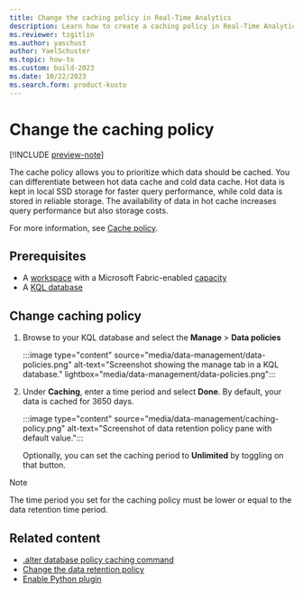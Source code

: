 ```yaml
---
title: Change the caching policy in Real-Time Analytics
description: Learn how to create a caching policy in Real-Time Analytics.
ms.reviewer: tzgitlin
ms.author: yaschust
author: YaelSchuster
ms.topic: how-to
ms.custom: build-2023
ms.date: 10/22/2023
ms.search.form: product-kusto
---
```

# Change the caching policy

[!INCLUDE [preview-note](../includes/preview-note.md)]

The cache policy allows you to prioritize which data should be cached. You can differentiate between hot data cache and cold data cache. Hot data is kept in local SSD storage for faster query performance, while cold data is stored in reliable storage. The availability of data in hot cache increases query performance but also storage costs.

For more information, see [Cache policy](cache-policy-overview.md).

## Prerequisites

* A [workspace](../get-started/create-workspaces.md) with a Microsoft Fabric-enabled [capacity](../enterprise/licenses.md#capacity)
* A [KQL database](create-database.md)

## Change caching policy

1. Browse to your KQL database and select the **Manage** > **Data policies**

    :::image type="content" source="media/data-management/data-policies.png" alt-text="Screenshot showing the manage tab in a KQL database."  lightbox="media/data-management/data-policies.png":::

1. Under **Caching**, enter a time period and select **Done**. By default, your data is cached for 3650 days.

    :::image type="content" source="media/data-management/caching-policy.png" alt-text="Screenshot of data retention policy pane with default value.":::

    Optionally, you can set the caching period to **Unlimited** by toggling on that button.

> [!NOTE]
> The time period you set for the caching policy must be lower or equal to the data retention time period.

## Related content

* [.alter database policy caching command](/azure/data-explorer/kusto/management/alter-database-cache-policy-command?context=/fabric/context/context)
* [Change the data retention policy](data-retention-policy.md)
* [Enable Python plugin](python-plugin.md)
